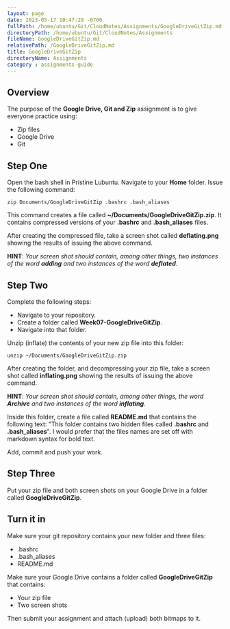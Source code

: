 ```yaml
---
layout: page
date: 2023-05-17 10:47:29 -0700
fullPath: /home/ubuntu/Git/CloudNotes/Assignments/GoogleDriveGitZip.md
directoryPath: /home/ubuntu/Git/CloudNotes/Assignments
fileName: GoogleDriveGitZip.md
relativePath: /GoogleDriveGitZip.md
title: GoogleDriveGitZip
directoryName: Assignments
category : assignments-guide
---
```


## Overview

The purpose of the **Google Drive, Git and Zip** assignment is to give everyone practice using:

- Zip files
- Google Drive
- Git

## Step One

Open the bash shell in Pristine Lubuntu. Navigate to your **Home** folder. Issue the following command:

```
zip Documents/GoogleDriveGitZip .bashrc .bash_aliases
```

This command creates a file called **~/Documents/GoogleDriveGitZip.zip**. It contains compressed versions of your **.bashrc** and **.bash_aliases** files.

After creating the compressed file, take a screen shot called **deflating.png** showing the results of issuing the above command.

**HINT**: *Your screen shot should contain, among other things, two instances of the word **adding** and two instances of the word **deflated**.*

## Step Two

Complete the following steps:

- Navigate to your repository.
- Create a folder called **Week07-GoogleDriveGitZip**.
- Navigate into that folder.

Unzip (inflate) the contents of your new zip file into this folder:

```
unzip ~/Documents/GoogleDriveGitZip.zip
```

After creating the folder, and decompressing your zip file, take a screen shot called **inflating.png** showing the results of issuing the above command.

**HINT**: *Your screen shot should contain, among other things, the word **Archive** and two instances of the word **inflating**.*

Inside this folder, create a file called **README.md** that contains the following text: "This folder contains two hidden files called **.bashrc** and **.bash_aliases**". I would prefer that the files names are set off with markdown syntax for bold text.

Add, commit and push your work.

## Step Three

Put your zip file and both screen shots on your Google Drive in a folder called **GoogleDriveGitZip**.

## Turn it in

Make sure your git repository contains your new folder and three files:

- .bashrc
- .bash_aliases
- README.md

Make sure your Google Drive contains a folder called **GoogleDriveGitZip** that contains:

- Your zip file
- Two screen shots

Then submit your assignment and attach (upload) both bitmaps to it.
